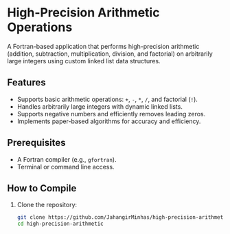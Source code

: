 # High-Precision Arithmetic Operations

A Fortran-based application that performs high-precision arithmetic (addition, subtraction, multiplication, division, and factorial) on arbitrarily large integers using custom linked list data structures.

## Features

- Supports basic arithmetic operations: `+`, `-`, `*`, `/`, and factorial (`!`).
- Handles arbitrarily large integers with dynamic linked lists.
- Supports negative numbers and efficiently removes leading zeros.
- Implements paper-based algorithms for accuracy and efficiency.

## Prerequisites

- A Fortran compiler (e.g., `gfortran`).
- Terminal or command line access.

## How to Compile

1. Clone the repository:
   ```bash
   git clone https://github.com/JahangirMinhas/high-precision-arithmetic.git
   cd high-precision-arithmetic
